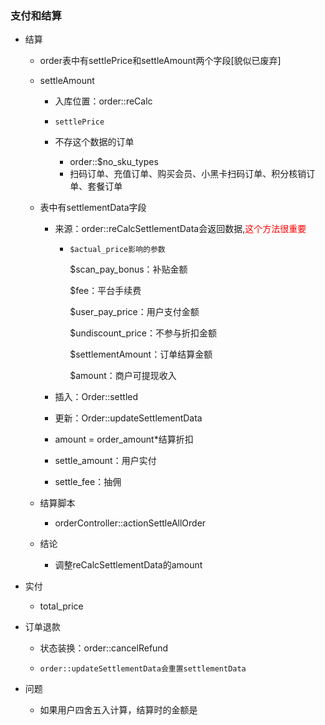 ### 支付和结算

* 结算

  * order表中有settlePrice和settleAmount两个字段[貌似已废弃]

  * settleAmount

    * 入库位置：order::reCalc

    * ```
      settlePrice
      ```

    * 不存这个数据的订单
      * order::$no_sku_types
      * 扫码订单、充值订单、购买会员、小黑卡扫码订单、积分核销订单、套餐订单

  * 表中有settlementData字段

    * 来源：order::reCalcSettlementData会返回数据,<font color=red>这个方法很重要</font>

      * ```
        $actual_price影响的参数
        ```

        $scan_pay_bonus：补贴金额

        $fee：平台手续费

        $user_pay_price：用户支付金额

        $undiscount_price：不参与折扣金额

        $settlementAmount：订单结算金额

        $amount：商户可提现收入

    * 插入：Order::settled

    * 更新：Order::updateSettlementData

    * amount = order_amount*结算折扣

    * settle_amount：用户实付

    * settle_fee：抽佣

  * 结算脚本

    * orderController::actionSettleAllOrder

  * 结论

    * 调整reCalcSettlementData的amount

* 实付

  * total_price

* 订单退款

  * 状态装换：order::cancelRefund

  * ```
    order::updateSettlementData会重置settlementData
    ```

* 问题
  * 如果用户四舍五入计算，结算时的金额是